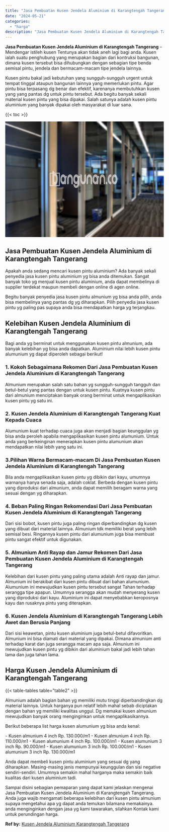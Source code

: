 ```yaml
---
title: "Jasa Pembuatan Kusen Jendela Aluminium di Karangtengah Tangerang"
date: "2024-05-21"
categories: 
  - "harga"
description: "Jasa Pembuatan Kusen Jendela Aluminium di Karangtengah Tangerang. Sampai disini sebagian pemaparan yang dapat kami jelaskan mengenai Jasa Pembuatan Kusen Jen..."
---
```


**Jasa Pembuatan Kusen Jendela Aluminium di Karangtengah Tangerang** – Mendengar istileh kusen Tentunya akan tidak aneh lagi bagi anda. Kusen ialah suatu penghubung yang merupakan bagian dari kontruksi bangunan, dimana kusen tersebut bisa dihubungkan dengan sebagian tipe benda semisal pintu, jendela dan bermacam-macam tipe jendela lainnya.

Kusen pintu bakal jadi kebutuhan yang sungguh-sungguh urgent untuk tempat tinggal ataupun bangunan lainnya yang memerlukan pintu. Agar pintu bisa terpasang dg benar dan efektif, karenanya membutuhkan kusen yang yang pantas dg untuk pintu tersebut. Ada begitu banyak sekali material kusen pintu yang bisa dipakai. Salah satunya adalah kusen pintu aluminium yang banyak dipakai oleh masyarakat di luar sana.

{{< toc >}}

![Jasa Pembuatan Kusen Jendela Aluminium di Karangtengah Tangerang](/images/harga-kusen-jendela-alumunium-45.png)

## Jasa Pembuatan Kusen Jendela Aluminium di Karangtengah Tangerang

Apakah anda sedang mencari kusen pintu aluminium? Ada banyak sekali penyedia jasa kusen pintu aluminium yg bisa anda ditemukan. Sangat banyak toko yg menjual kusen pintu aluminium, anda dapat membelinya di supplier terdekat maupun membeli dengan online di agen online.

Begitu banyak penyedia jasa kusen pintu almunium yg bisa anda pilih, anda bisa membelinya yang pantas dg yg diharapkan. Pilih penyedia jasa kusen pintu yg paling pas supaya anda bisa mendapatkan harga yg terjangkau.

## Kelebihan Kusen Jendela Aluminium di Karangtengah Tangerang

Bagi anda yg berminat untuk menggunakan kusen pintu almunium, ada banyak kelebihan yg bisa anda dapatkan. Aluminium nilai lebih kusen pintu alumunium yg dapat diperoleh sebagai berikut!

### 1\. Kokoh Sebagaimana Rekomen Dari Jasa Pembuatan Kusen Jendela Aluminium di Karangtengah Tangerang

Almunium merupakan salah satu bahan yg sungguh-sungguh tangguh dan betul-betul yang pantas dengan untuk kusen pintu. Kuatnya kusen pintu dari almunium menciptakan banyak orang berminat untuk mengaplikasikan kusen pintu yg satu ini.

### 2\. Kusen Jendela Aluminium di Karangtengah Tangerang Kuat Kepada Cuaca

Alumunium kuat terhadap cuaca juga akan menjadi bagian keunggulan yg bisa anda peroleh apabila mengaplikasikan kusen pintu alumunium. Untuk anda yang berkeinginan menerapkan kusen pintu alumunium akan mendapatkan nilai lebih yang satu ini.

### 3.Pilihan Warna Bermacam-macam Di Jasa Pembuatan Kusen Jendela Aluminium di Karangtengah Tangerang

Bila anda mengaplikasikan kusen pintu yg dibikin dari kayu, umumnya warnanya hanya senada saja, adalah coklat. Berbeda dengan kusen pintu yang diproduksi dari almunium, anda dapat memilih beragam warna yang sesuai dengan yg diharapkan.

### 4\. Beban Paling Ringan Rekomendasi Dari Jasa Pembuatan Kusen Jendela Aluminium di Karangtengah Tangerang

Dari sisi bobot, kusen pintu juga paling ringan diperbandingkan dg kusen yang dibuat dari material lainnya. Almunium tdk memiliki berat yang lebih semisal besi. Ringannya kusen pintu dari alumunium juga bisa membuat pintu sangat efektif untuk digunakan.

### 5\. Almunium Anti Rayap dan Jamur Rekomen Dari Jasa Pembuatan Kusen Jendela Aluminium di Karangtengah Tangerang

Kelebihan dari kusen pintu yang paling utama adalah Anti rayap dan jamur. Almunium ini berakibat dari kusen pintu dibuat dari bahan alumunium. Alumunium ini mewujudkan kusen pintu tersebut sangat Tahan terhadap serangga tipe apapun. Umumnya serangga akan mudah menyerang kusen yang diproduksi dari kayu. Aluminium ini dapat menyebabkan keroposnya kayu dan rusaknya pintu yang diterapkan.

### 6\. Kusen Jendela Aluminium di Karangtengah Tangerang Lebih Awet dan Berusia Panjang

Dari sisi keawetan, pintu kusen aluminium juga betul-betul difavoritkan. Almunium ini bisa diamati dari material yang dipakai. Dimana almunium anti terhadap karat dan juga serangga macam apa saja. Almunium ini mewujudkan kusen pintu yg dibikin dari aluminium bakal jadi lebih tahan lama dan juga tahan lama.

## Harga Kusen Jendela Aluminium di Karangtengah Tangerang

{{< table-tables table="table2" >}}

Almunium adalah bagian bahan yg memiliki mutu tinggi diperbandingkan dg material lainnya. Untuk harganya pun relatif lebih mahal sebab diciptakan dengan bahan yg memiliki kwalitas unggul. Dg memakai kusen almunium mewujudkan banyak orang menginginkan untuk mengaplikasikannya.

Berikut beberapa list harga kusen alumunium yg bisa anda kenal:

\- Kusen almunium 4 inch Rp. 130.000/m1 - Kusen almunium 4 inch Rp. 110.000/m1 - Kusen alumunium 4 inch Rp. 100.000/m1 - Kusen alumunium 3 inch Rp. 90.000/m1 - Kusen alumunium 3 inch Rp. 100.000/m1 - Kusen alumunium 3 inch Rp. 130.000/m1

Anda dapat membeli kusen pintu aluminium yang sesuai dg yang diharapkan. Masing-masing jenis mempunyai keunggulan dan sisi negative sendiri-sendiri. Umumnya semakin mahal harganya maka semakin baik kualitas dari kusen aluminium tadi.

Sampai disini sebagian pemaparan yang dapat kami jelaskan mengenai Jasa Pembuatan Kusen Jendela Aluminium di Karangtengah Tangerang. Anda juga wajib mengamati beberapa kelebihan dari kusen pintu almunium supaya mengetahui apa yg dapat anda temukan bilamana memakainya. anda menginginkan dengan jasa yg kami tawarakan, silahkan Kontak kami untuk perundingan harga.

**Ref by:** [Kusen Jendela Aluminium Karangtengah Tangerang](https://id.wikipedia.org/wiki/Kusen)
